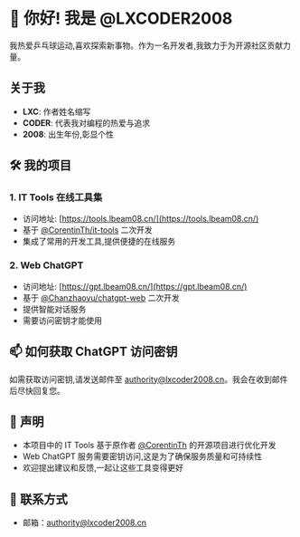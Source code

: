 # 👋 你好! 我是 @LXCODER2008

我热爱乒乓球运动,喜欢探索新事物。作为一名开发者,我致力于为开源社区贡献力量。

## 关于我
- **LXC**: 作者姓名缩写
- **CODER**: 代表我对编程的热爱与追求
- **2008**: 出生年份,彰显个性

## 🛠️ 我的项目

### 1. IT Tools 在线工具集
- 访问地址: [https://tools.lbeam08.cn/](https://tools.lbeam08.cn/)
- 基于 [@CorentinTh/it-tools](https://github.com/CorentinTh/it-tools) 二次开发
- 集成了常用的开发工具,提供便捷的在线服务

### 2. Web ChatGPT
- 访问地址: [https://gpt.lbeam08.cn/](https://gpt.lbeam08.cn/)
- 基于 [@Chanzhaoyu/chatgpt-web](https://github.com/Chanzhaoyu/chatgpt-web) 二次开发
- 提供智能对话服务
- 需要访问密钥才能使用

## 📫 如何获取 ChatGPT 访问密钥
如需获取访问密钥,请发送邮件至 authority@lxcoder2008.cn。我会在收到邮件后尽快回复您。

## 📝 声明
- 本项目中的 IT Tools 基于原作者 [@CorentinTh](https://github.com/CorentinTh) 的开源项目进行优化开发
- Web ChatGPT 服务需要密钥访问,这是为了确保服务质量和可持续性
- 欢迎提出建议和反馈,一起让这些工具变得更好

## 📮 联系方式
- 邮箱：authority@lxcoder2008.cn
